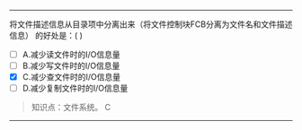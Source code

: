 ---
将文件描述信息从目录项中分离出来（将文件控制块FCB分离为文件名和文件描述信息） 的好处是：( )
- [ ] A.减少读文件时的I/O信息量 
- [ ] B.减少写文件时的I/O信息量 
- [x] C.减少查文件时的I/O信息量 
- [ ] D.减少复制文件时的I/O信息量

> 知识点：文件系统。
> C

---